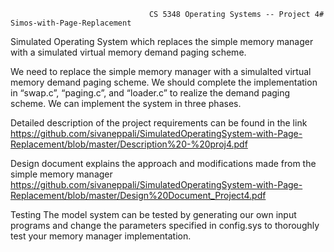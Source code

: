                                    CS 5348 Operating Systems -- Project 4# Simos-with-Page-Replacement

Simulated Operating System which replaces the simple memory manager with a simulated virtual memory demand paging scheme.

We need to replace the simple memory manager with a simulalted virtual memory
demand paging scheme. We should complete the implementation in “swap.c”, “paging.c”, and “loader.c” to
realize the demand paging scheme. We can implement the system in three
phases. 

Detailed description of the project requirements can be found in the link
https://github.com/sivaneppali/SimulatedOperatingSystem-with-Page-Replacement/blob/master/Description%20-%20proj4.pdf

Design document explains the approach and modifications made from the simple memory manager
https://github.com/sivaneppali/SimulatedOperatingSystem-with-Page-Replacement/blob/master/Design%20Document_Project4.pdf

Testing
The model system can be tested by generating our own input programs and change the parameters specified in config.sys to
thoroughly test your memory manager implementation.
